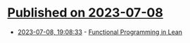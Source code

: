 # [Published on 2023-07-08](index.md)

* [2023-07-08, 19:08:33](https://lobste.rs/s/bmddyf/functional_programming_lean) - [Functional Programming in Lean](https://leanprover.github.io/functional_programming_in_lean/)
